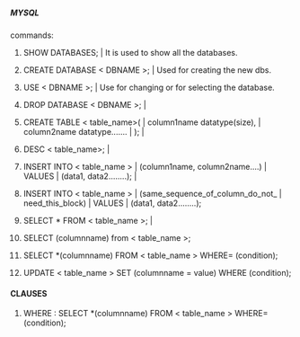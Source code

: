 ##### MYSQL #####

commands:

1. SHOW DATABASES;                   |   It is used to show all the databases.
2. CREATE DATABASE < DBNAME >;       |   Used for creating the new dbs.
3. USE < DBNAME >;                   |   Use for changing or for selecting the database.
4. DROP DATABASE < DBNAME >;         |
5. CREATE TABLE < table_name>(       |
   column1name datatype(size),       |
   column2name datatype.......       |
   );                                |
6. DESC < table_name>;               |
7. INSERT INTO < table_name >        |
   (column1name, column2name....)    | 
   VALUES                            |
   (data1, data2........);           |
8. INSERT INTO < table_name >        |
   (same_sequence_of_column_do_not_  |
   need_this_block)                  | 
   VALUES                            |
   (data1, data2........);

9.  SELECT * FROM < table_name >;    |
10. SELECT (columnname) from 
    < table_name >;

11. SELECT *(columnname) 
    FROM < table_name > WHERE=
    (condition);

12. UPDATE < table_name > SET
    (columnname = value)
    WHERE (condition);




#### CLAUSES ####

1. WHERE : SELECT *(columnname) 
   FROM < table_name > WHERE=
   (condition);